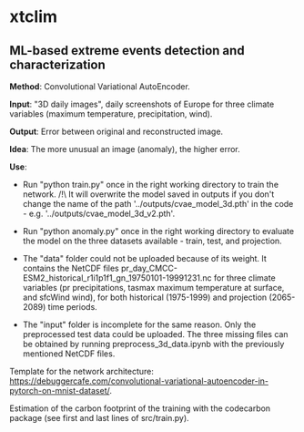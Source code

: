# xtclim
## ML-based extreme events detection and characterization

**Method**: Convolutional Variational AutoEncoder.

**Input**: "3D daily images", daily screenshots of Europe for three climate variables (maximum temperature, precipitation, wind).

**Output**: Error between original and reconstructed image.

**Idea**: The more unusual an image (anomaly), the higher error.

**Use**:
- Run "python train.py" once in the right working directory to train the network.
/!\ It will overwrite the model saved in outputs if you don't change the name of the path '../outputs/cvae_model_3d.pth' in the code - e.g. '../outputs/cvae_model_3d_v2.pth'.

- Run "python anomaly.py" once in the right working directory to evaluate the model on the three datasets available - train, test, and projection.

- The "data" folder could not be uploaded because of its weight. It contains the NetCDF files pr_day_CMCC-ESM2_historical_r1i1p1f1_gn_19750101-19991231.nc for three climate variables (pr precipitations, tasmax maximum temperature at surface, and sfcWind wind), for both historical (1975-1999) and projection (2065-2089) time periods.

- The "input" folder is incomplete for the same reason. Only the preprocessed test data could be uploaded. The three missing files can be obtained by running preprocess_3d_data.ipynb with the previously mentioned NetCDF files.

Template for the network architecture: https://debuggercafe.com/convolutional-variational-autoencoder-in-pytorch-on-mnist-dataset/.

Estimation of the carbon footprint of the training with the codecarbon package (see first and last lines of src/train.py).
